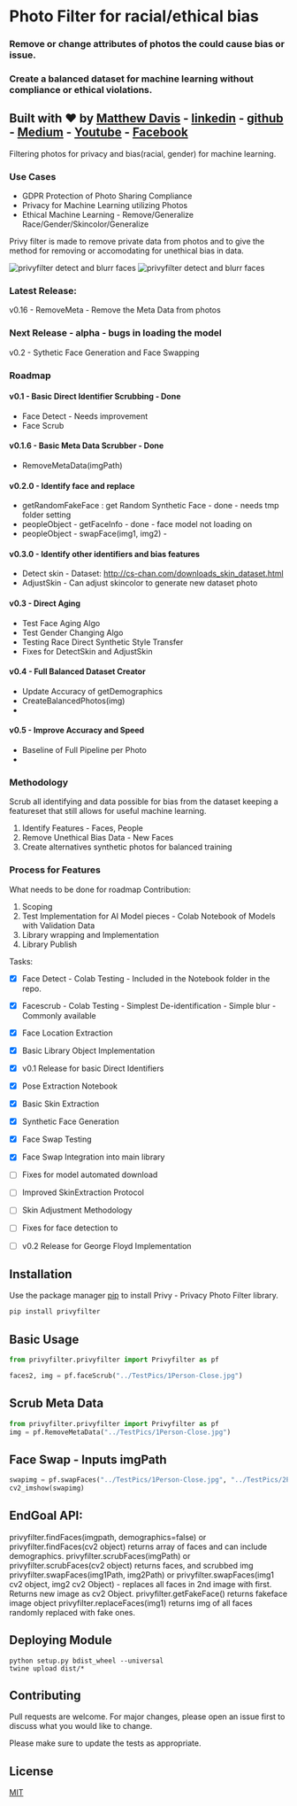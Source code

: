 # Photo Filter for racial/ethical bias
### Remove or change attributes of photos the could cause bias or issue.
### Create a balanced dataset for machine learning without compliance or ethical violations. 
## Built with :heart: by [Matthew Davis](https://www.linkedin.com/in/tech-lead-matt-davis/) - [linkedin](https://www.linkedin.com/in/tech-lead-matt-davis/) - [github](https://github.com/Deamoner) - [Medium](https://medium.com/@mdavis_71283) - [Youtube](https://www.youtube.com/channel/UCJNZxBqs8ElqouPqAkZLlqg) - [Facebook](https://www.facebook.com/matthewjamesdavis/)
Filtering photos for privacy and bias(racial, gender) for machine learning.

### Use Cases
- GDPR Protection of Photo Sharing Compliance
- Privacy for Machine Learning utilizing Photos
- Ethical Machine Learning - Remove/Generalize Race/Gender/Skincolor/Generalize

Privy filter is made to remove private data from photos and to give the method for
removing or accomodating for unethical bias in data.

![privyfilter detect and blurr faces](https://github.com/Deamoner/privyfilter/raw/master/TestPics/privyfilter.jpg)
![privyfilter detect and blurr faces](https://github.com/Deamoner/privyfilter/raw/master/Results/pipeline.png)

### Latest Release:
v0.16 - RemoveMeta - Remove the Meta Data from photos

### Next Release - alpha - bugs in loading the model 
v0.2 - Sythetic Face Generation and Face Swapping

### Roadmap

#### v0.1 - Basic Direct Identifier Scrubbing - Done

- Face Detect - Needs improvement
- Face Scrub

#### v0.1.6 - Basic Meta Data Scrubber - Done

- RemoveMetaData(imgPath)

#### v0.2.0 - Identify face and replace

- getRandomFakeFace : get Random Synthetic Face - done - needs tmp folder setting
- peopleObject - getFaceInfo - done - face model not loading on 
- peopleObject - swapFace(img1, img2) - 

#### v0.3.0 - Identify other identifiers and bias features

- Detect skin - Dataset: http://cs-chan.com/downloads_skin_dataset.html
- AdjustSkin - Can adjust skincolor to generate new dataset photo

#### v0.3 - Direct Aging

- Test Face Aging Algo 
- Test Gender Changing Algo
- Testing Race Direct Synthetic Style Transfer
- Fixes for DetectSkin and AdjustSkin

#### v0.4 - Full Balanced Dataset Creator

- Update Accuracy of getDemographics
- CreateBalancedPhotos(img)
-

#### v0.5 - Improve Accuracy and Speed

- Baseline of Full Pipeline per Photo 
- 

### Methodology

Scrub all identifying and data possible for bias from the dataset keeping a featureset that still allows for useful machine learning.

1. Identify Features - Faces, People
2. Remove Unethical Bias Data - New Faces
3. Create alternatives synthetic photos for balanced training


### Process for Features

What needs to be done for roadmap Contribution:
1. Scoping
2. Test Implementation for AI Model pieces - Colab Notebook of Models with Validation Data
3. Library wrapping and Implementation
4. Library Publish


Tasks:
- [x] Face Detect - Colab Testing - Included in the Notebook folder in the repo.
- [X] Facescrub - Colab Testing - Simplest De-identification - Simple blur - Commonly available
- [X] Face Location Extraction
- [X] Basic Library Object Implementation
- [X] v0.1 Release for basic Direct Identifiers
- [X] Pose Extraction Notebook
- [X] Basic Skin Extraction
- [X] Synthetic Face Generation
- [X] Face Swap Testing
- [X] Face Swap Integration into main library
- [ ] Fixes for model automated download 
- [ ] Improved SkinExtraction Protocol
- [ ] Skin Adjustment Methodology
- [ ] Fixes for face detection to
- [ ] v0.2 Release for George Floyd Implementation


## Installation

Use the package manager [pip](https://pip.pypa.io/en/stable/) to install Privy - Privacy Photo Filter library.

```bash
pip install privyfilter
```

## Basic Usage

```python
from privyfilter.privyfilter import Privyfilter as pf

faces2, img = pf.faceScrub("../TestPics/1Person-Close.jpg")

```

## Scrub Meta Data
```python
from privyfilter.privyfilter import Privyfilter as pf
img = pf.RemoveMetaData("../TestPics/1Person-Close.jpg")
```

## Face Swap - Inputs imgPath
```python
swapimg = pf.swapFaces("../TestPics/1Person-Close.jpg", "../TestPics/2Person-Close.jpg")
cv2_imshow(swapimg)
```

## EndGoal API:
   privyfilter.findFaces(imgpath, demographics=false) or privyfilter.findFaces(cv2 object)
    returns array of faces and can include demographics. 
   privyfilter.scrubFaces(imgPath) or privyfilter.scrubFaces(cv2 object)
    returns faces, and scrubbed img
   privyfilter.swapFaces(img1Path, img2Path) or privyfilter.swapFaces(img1 cv2 object, img2 cv2 Object)
    - replaces all faces in 2nd image with first. Returns new image as cv2 Object. 
   privyfilter.getFakeFace() 
    returns fakeface image object 
   privyfilter.replaceFaces(img1)
    returns img of all faces randomly replaced with fake ones.
   

## Deploying Module

```
python setup.py bdist_wheel --universal
twine upload dist/*
```

## Contributing
Pull requests are welcome. For major changes, please open an issue first to discuss what you would like to change.

Please make sure to update the tests as appropriate.

## License
[MIT](https://choosealicense.com/licenses/mit/)
